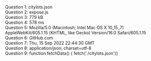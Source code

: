 Question 1: citylots.json\
Question 2: expose.js\
Question 3: 779 kB\
Question 4: 578 ms\
Question 5: Mozilla/5.0 (Macintosh; Intel Mac OS X 10_15_7) AppleWebKit/605.1.15 (KHTML, like Gecko) Version/16.0 Safari/605.1.15\
Question 6: GitHub.com\
Question 7: Thu, 15 Sep 2022 22:44:30 GMT\
Question 8: application/json; charset=utf-8\
Question 9: function fetchData() {
  fetch('./citylots.json')}